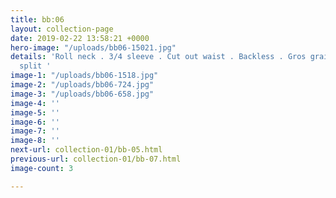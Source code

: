 ```yaml
---
title: bb:06
layout: collection-page
date: 2019-02-22 13:58:21 +0000
hero-image: "/uploads/bb06-15021.jpg"
details: 'Roll neck . 3/4 sleeve . Cut out waist . Backless . Gros grain trim . Side
  split '
image-1: "/uploads/bb06-1518.jpg"
image-2: "/uploads/bb06-724.jpg"
image-3: "/uploads/bb06-658.jpg"
image-4: ''
image-5: ''
image-6: ''
image-7: ''
image-8: ''
next-url: collection-01/bb-05.html
previous-url: collection-01/bb-07.html
image-count: 3

---
```

